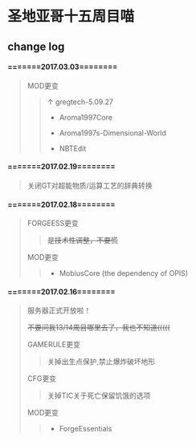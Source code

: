 # 圣地亚哥十五周目喵
## change log
#### =======2017.03.03========
> MOD更变
> > ↑ gregtech-5.09.27
> >
> > + Aroma1997Core
> >
> > + Aroma1997s-Dimensional-World
> >
> > + NBTEdit

#### =======2017.02.19========
> 关闭GT对超能物质/运算工艺的辞典转换

#### =======2017.02.18========
> FORGEESS更变
> > ~~是技术性调整，不要慌~~
> 
> MOD更变
> > + MobiusCore (the dependency of OPIS)
 
#### =======2017.02.16========
> 服务器正式开放啦！
> 
> ~~不要问我13/14周目哪里去了，我也不知道(((((~~
> 
> GAMERULE更变
> > 关掉出生点保护,禁止爆炸破坏地形
> 
> CFG更变
> > 关掉TIC关于死亡保留饥饿的选项
> 
> MOD更变
> > + ForgeEssentials
